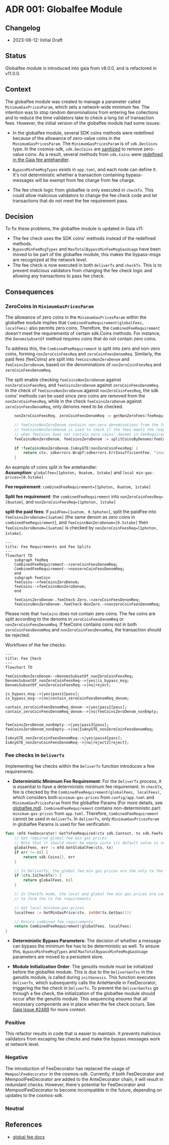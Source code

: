 # ADR 001: Globalfee Module

## Changelog
* 2023-06-12: Initial Draft

## Status
Globalfee module is introduced into gaia from v8.0.0, and is refactored in v11.0.0.

## Context

The globalfee module was created to manage a parameter called `MinimumGasPricesParam`, which sets a network-wide minimum fee. The intention was to stop random denominations from entering fee collections and to reduce the time validators take to check a long list of transaction fees. However, the initial version of the globalfee module had some issues:

- In the globalfee module, several SDK coins methods were redefined because of the allowance of zero-value coins in the `MinimumGasPricesParam`. The `MinimumGasPricesParam` is of `sdk.DecCoins` type. In the cosmos-sdk, `sdk.DecCoins` are [sanitized](https://github.com/cosmos/cosmos-sdk/blob/67f04e629623d4691c4b2e48806f7793a3aa211e/types/dec_coin.go#L160-L177) to remove zero-value coins. As a result, several methods from `sdk.Coins` were [redefined in the Gaia fee antehandler](https://github.com/cosmos/gaia/blob/890ab3aa2e5788537b0d2ebc9bafdc968340e0e5/x/globalfee/ante/fee_utils.go#L46-L104).

- `BypassMinFeeMsgTypes` exists in `app.toml`, and each node can define it. It's not deterministic whether a transaction containing bypass-messages will be exempt from fee charge from fee charge.

- The fee check logic from globalfee is only executed in `checkTx`. This could allow malicious validators to change the fee check code and let transactions that do not meet the fee requirement pass.

## Decision
To fix these problems, the globalfee module is updated in Gaia v11:
- The fee check uses the SDK coins' methods instead of the redefined methods.
- `BypassMinFeeMsgTypes` and `MaxTotalBypassMinFeeMsgGasUsage` have been moved to be part of the globalfee module, this makes the bypass-msgs are recognized at the network level.
- The fee check is now executed in both `deliverTx` and `checkTx`. This is to prevent malicious validators from changing the fee check logic and allowing any transactions to pass fee check.

## Consequences

### ZeroCoins in `MinimumGasPricesParam`
The allowance of zero coins in the `MinimumGasPricesParam` within the globalfee module implies that `CombinedFeeRequirement(globalFees, localFees)` also permits zero coins. Therefore, the `CombinedFeeRequirement` doesn't meet the requirements of certain sdk.Coins methods. For instance, the `DenomsSubsetOf` method requires coins that do not contain zero coins.

To address this, the `CombinedFeeRequirement` is split into zero and non-zero coins, forming `nonZeroCoinFeesReq` and `zeroCoinFeesDenomReq`. Similarly, the paid fees (feeCoins) are split into `feeCoinsNonZeroDenom` and `feeCoinsZeroDenom`, based on the denominations of `nonZeroCoinFeesReq` and `zeroCoinFeesDenomReq`.

The split enable checking `feeCoinsNonZeroDenom` against `nonZeroCoinFeesReq`, and `feeCoinsZeroDenom` against
`zeroCoinFeesDenomReq`. In the check of `feeCoinsNonZeroDenom` against `nonZeroCoinFeesReq`, the sdk coins' methods can be used since zero coins are removed from the `nonZeroCoinFeesReq`, while in the check `feeCoinsZeroDenom` against `zeroCoinFeesDenomReq`, only denoms need to be checked.

```go
	nonZeroCoinFeesReq, zeroCoinFeesDenomReq := getNonZeroFees(feeRequired)

	// feeCoinsNonZeroDenom contains non-zero denominations from the feeRequired
	// feeCoinsNonZeroDenom is used to check if the fees meets the requirement imposed by nonZeroCoinFeesReq
	// when feeCoins does not contain zero coins' denoms in feeRequired
	feeCoinsNonZeroDenom, feeCoinsZeroDenom := splitCoinsByDenoms(feeCoins, zeroCoinFeesDenomReq)

```

```go 
	if !feeCoinsNonZeroDenom.IsAnyGTE(nonZeroCoinFeesReq) {
		return ctx, sdkerrors.Wrapf(sdkerrors.ErrInsufficientFee, "insufficient fees; got: %s required: %s", feeCoins.String(), feeRequired.String())
	}
```
An example of coins split in fee antehandler:\
**Assumption**: `globalfee=[1photon, 0uatom, 1stake]` and `local min-gas-prices=[0.5stake]`

**Fee requirement**: `combinedFeeRequirement=[1photon, 0uatom, 1stake]`

**Split fee requirement**: the `combinedFeeRequirement` into `nonZeroCoinFeesReq=[0uatom]`, and `nonZeroCoinFeesReq=[1photon, 1stake]`

**split the paid fees**:
if `paidFee=[1uatom, 0.5photon]`,
split the paidFee into `feeCoinsZeroDenom=[1uatom]` (the same denom as zero coins in `combinedFeeRequirement`), and `feeCoinsNonZeroDenom=[0.5stake]`
then `feeCoinsZeroDenom=[1uatom]` is checked by `nonZeroCoinFeesReq=[1photon, 1stake]`.

```mermaid
---
title: Fee Requirements and Fee Splits
---
flowchart TD
	subgraph feeReq
    CombinedFeeRequirement-->zeroCoinFeesDenomReq;
	CombinedFeeRequirement-->nonzeroCoinFeesDenomReq;
	end
	subgraph feeCoin
	feeCoins-->feeCoinsZeroDenom;
	feeCoins-->feeCoinsNonZeroDenom;
	end

	feeCoinsZeroDenom-.feeCheck-Zero.->zeroCoinFeesDenomReq;
	feeCoinsNonZeroDenom-.feeCheck-NonZero.->nonzeroCoinFeesDenomReq;
```
Please note that `feeCoins` does not contain zero coins. The fee coins are split according to the denoms in `zeroCoinFeesDenomReq` or `nonZeroCoinFeesDenomReq`. If feeCoins contains coins not in both `zeroCoinFeesDenomReq` and `nonZeroCoinFeesDenomReq`, the transaction should be rejected.

Workflows of the fee checks:
```mermaid
---
title: Fee Check
---
flowchart TD

feeCoinsNonZeroDenom-->DenomsSubsetOf_nonZeroCoinFeesReq;
DenomsSubsetOf_nonZeroCoinFeesReq-->|yes|is_bypass_msg;
DenomsSubsetOf_nonZeroCoinFeesReq-->|no|reject;

is_bypass_msg-->|yes|pass1[pass];
is_bypass_msg-->|no|contain_zeroCoinFeesDenomReq_denom;

contain_zeroCoinFeesDenomReq_denom-->|yes|pass2[pass];
contain_zeroCoinFeesDenomReq_denom-->|no|feeCoinsZeroDenom_nonEmpty;


feeCoinsZeroDenom_nonEmpty-->|yes|pass3[pass];
feeCoinsZeroDenom_nonEmpty-->|no|IsAnyGTE_nonZeroCoinFeesDenomReq;

IsAnyGTE_nonZeroCoinFeesDenomReq-->|yes|pass4[pass];
IsAnyGTE_nonZeroCoinFeesDenomReq-->|no|reject2[reject];
```
### Fee checks in  `DeliverTx`
Implementing fee checks within the `DeliverTx` function introduces a few requirements:
- **Deterministic Minimum Fee Requirement**: For the `DeliverTx` process, it is essential to have a deterministic minimum fee requirement. In `checkTx`, fee is checked by the `CombinedFeeRequirement(globalFees, localFees)`, which considers both `minimum-gas-prices` from `config/app.toml` and `MinimumGasPricesParam` from the globalfee Params (For more details, see [globalfee.md](../modules/globalfee.md)). `CombinedFeeRequirement` contains non-deterministic part: `minimum-gas-prices` from `app.toml`. Therefore, `CombinedFeeRequirement` cannot be used in `deliverTx`. In `deliverTx`, only `MinimumGasPricesParam` in globalfee Params is used for fee verification.

```go
func (mfd FeeDecorator) GetTxFeeRequired(ctx sdk.Context, tx sdk.FeeTx) (sdk.Coins, error) {
	// Get required global fee min gas prices
	// Note that it should never be empty since its default value is set to coin={"StakingBondDenom", 0}
	globalFees, err := mfd.GetGlobalFee(ctx, tx)
	if err != nil {
		return sdk.Coins{}, err
	}

	// In DeliverTx, the global fee min gas prices are the only tx fee requirements.
	if !ctx.IsCheckTx() {
		return globalFees, nil
	}

	// In CheckTx mode, the local and global fee min gas prices are combined
	// to form the tx fee requirements

	// Get local minimum-gas-prices
	localFees := GetMinGasPrice(ctx, int64(tx.GetGas()))

	// Return combined fee requirements
	return CombinedFeeRequirement(globalFees, localFees)
}
```

- **Deterministic Bypass Parameters**: The decision of whether a message can bypass the minimum fee has to be deterministic as well. To ensure this, `BypassMinFeeMsgTypes` and `MaxTotalBypassMinFeeMsgGasUsage` parameters are moved to a persistent store.

- **Module Initialization Order**: The genutils module must be initialized before the globalfee module. This is due to the `DeliverGenTxs` in the genutils module, is called during `initGenesis`. This function executes `DeliverTx`, which subsequently calls the AnteHandle in FeeDecorator, triggering the fee check in `DeliverTx`.
  To prevent the `DeliverGenTxs` go through a fee check, the initialization of the globalfee module should occur after the genutils module. This sequencing ensures that all necessary components are in place when the fee check occurs. See [Gaia Issue #2489](https://github.com/cosmos/gaia/issues/2489) for more context.


### Positive
This refactor results in code that is easier to maintain. It prevents malicious validators from escaping fee checks and make the bypass messages work at network level.
### Negative
The introduction of FeeDecorator has replaced the usage of `MempoolFeeDecorator` in the cosmos-sdk. Currently, if both FeeDecorator and MempoolFeeDecorator are added to the AnteDecorator chain, it will result in redundant checks. However, there's potential for FeeDecorator and MempoolFeeDecorator to become incompatible in the future, depending on updates to the cosmos-sdk.

### Neutral

## References

* [global fee docs](../modules/globalfee.md)
